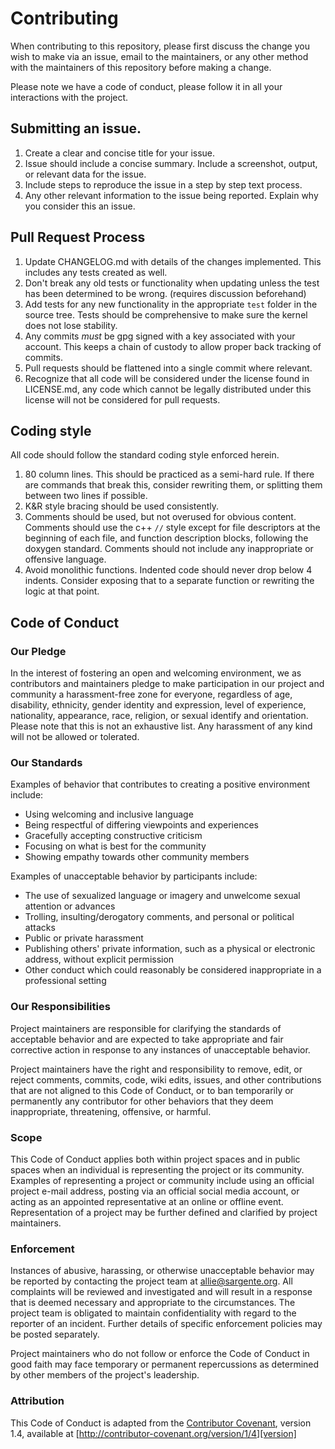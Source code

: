 # Contributing

When contributing to this repository, please first discuss the change you
wish to make via an issue, email to the maintainers, or any other method
with the maintainers of this repository before making a change.

Please note we have a code of conduct, please follow it in all your
interactions with the project.

## Submitting an issue.

1.  Create a clear and concise title for your issue.
2.  Issue should include a concise summary. Include a screenshot, output, or
    relevant data for the issue.
3.  Include steps to reproduce the issue in a step by step text process.
4.  Any other relevant information to the issue being reported. Explain why
    you consider this an issue.

## Pull Request Process

1.  Update CHANGELOG.md with details of the changes implemented. This includes
    any tests created as well.
2.  Don't break any old tests or functionality when updating unless the test has
    been determined to be wrong. (requires discussion beforehand)
3.  Add tests for any new functionality in the appropriate `test` folder
    in the source tree. Tests should be comprehensive to make sure the kernel
    does not lose stability.
4.  Any commits *must* be gpg signed with a key associated with your account.
    This keeps a chain of custody to allow proper back tracking of commits.
5.  Pull requests should be flattened into a single commit where relevant.
6.  Recognize that all code will be considered under the license found in 
    LICENSE.md, any code which cannot be legally distributed under this license
    will not be considered for pull requests.

## Coding style
All code should follow the standard coding style enforced herein.

1.  80 column lines. This should be practiced as a semi-hard rule. If there are
    commands that break this, consider rewriting them, or splitting them between
    two lines if possible.
2.  K&R style bracing should be used consistently.
3.  Comments should be used, but not overused for obvious content. Comments
    should use the c++ `//` style except for file descriptors at the beginning
    of each file, and function description blocks, following the doxygen 
    standard. Comments should not include any inappropriate or offensive
    language.
4.  Avoid monolithic functions. Indented code should never drop below 4 indents.
    Consider exposing that to a separate function or rewriting the logic at that
    point.

## Code of Conduct

### Our Pledge

In the interest of fostering an open and welcoming environment, we as
contributors and maintainers pledge to make participation in our project and
community a harassment-free zone for everyone, regardless of age, disability,
ethnicity, gender identity and expression, level of experience, nationality,
appearance, race, religion, or sexual identify and orientation. Please note that
this is not an exhaustive list. Any harassment of any kind will not be allowed
or tolerated.

### Our Standards
Examples of behavior that contributes to creating a positive environment
include:

* Using welcoming and inclusive language
* Being respectful of differing viewpoints and experiences
* Gracefully accepting constructive criticism
* Focusing on what is best for the community
* Showing empathy towards other community members

Examples of unacceptable behavior by participants include:

* The use of sexualized language or imagery and unwelcome sexual attention or
  advances
* Trolling, insulting/derogatory comments, and personal or political attacks
* Public or private harassment
* Publishing others' private information, such as a physical or electronic
  address, without explicit permission
* Other conduct which could reasonably be considered inappropriate in a
  professional setting

### Our Responsibilities

Project maintainers are responsible for clarifying the standards of acceptable
behavior and are expected to take appropriate and fair corrective action in
response to any instances of unacceptable behavior.

Project maintainers have the right and responsibility to remove, edit, or
reject comments, commits, code, wiki edits, issues, and other contributions
that are not aligned to this Code of Conduct, or to ban temporarily or
permanently any contributor for other behaviors that they deem inappropriate,
threatening, offensive, or harmful.

### Scope

This Code of Conduct applies both within project spaces and in public spaces
when an individual is representing the project or its community. Examples of
representing a project or community include using an official project e-mail
address, posting via an official social media account, or acting as an appointed
representative at an online or offline event. Representation of a project may be
further defined and clarified by project maintainers.

### Enforcement

Instances of abusive, harassing, or otherwise unacceptable behavior may be
reported by contacting the project team at allie@sargente.org. All complaints 
will be reviewed and investigated and will result in a response that is deemed 
necessary and appropriate to the circumstances. The project team is obligated to
maintain confidentiality with regard to the reporter of an incident. Further 
details of specific enforcement policies may be posted separately.

Project maintainers who do not follow or enforce the Code of Conduct in good
faith may face temporary or permanent repercussions as determined by other
members of the project's leadership.

### Attribution

This Code of Conduct is adapted from the [Contributor Covenant][homepage], 
version 1.4, available at [http://contributor-covenant.org/version/1/4][version]

[homepage]: http://contributor-covenant.org
[version]: http://contributor-covenant.org/version/1/4/
